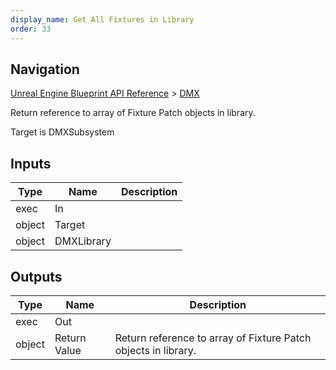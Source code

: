```yaml
---
display_name: Get All Fixtures in Library
order: 33
---
```

## Navigation

[Unreal Engine Blueprint API Reference](https://dev.epicgames.com/documentation/en-us/unreal-engine/BlueprintAPI) > [DMX](https://dev.epicgames.com/documentation/en-us/unreal-engine/BlueprintAPI/DMX)

Return reference to array of Fixture Patch objects in library.

Target is DMXSubsystem

## Inputs

| Type | Name | Description |
| --- | --- | --- |
| exec | In |  |
| object | Target |  |
| object | DMXLibrary |  |

## Outputs

| Type | Name | Description |
| --- | --- | --- |
| exec | Out |  |
| object | Return Value | Return reference to array of Fixture Patch objects in library. |
